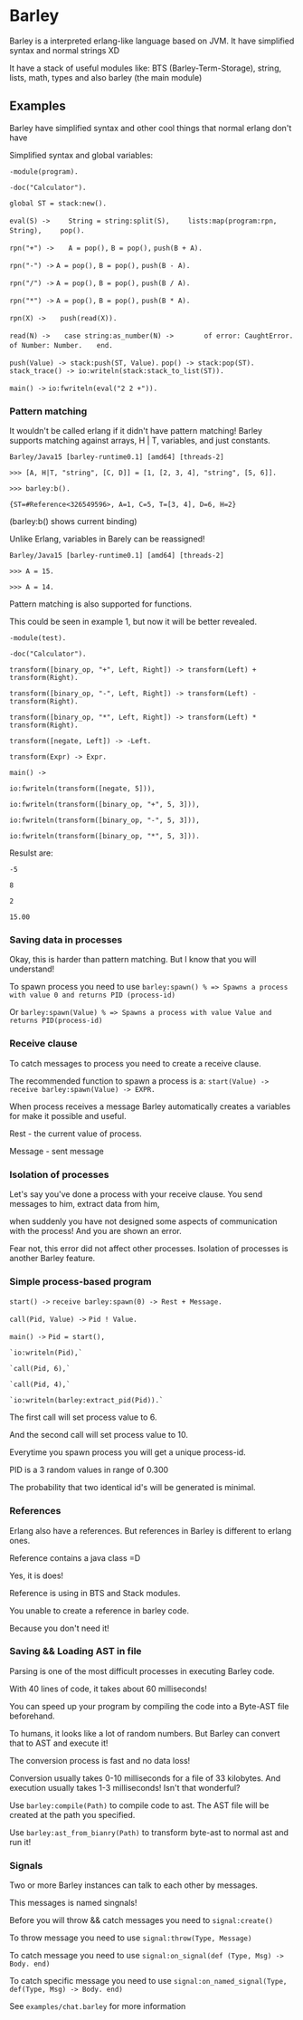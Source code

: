 # Barley

Barley is a interpreted erlang-like language based on JVM. It have simplified syntax and normal strings XD

It have a stack of useful modules like: BTS (Barley-Term-Storage), string, lists, math, types and also barley (the main module)

## Examples

Barley have simplified syntax and other cool things that normal erlang don't have

Simplified syntax and global variables:

`-module(program).`

`-doc("Calculator").`

`global ST = stack:new().`

`eval(S) ->`
`    String = string:split(S),`
`    lists:map(program:rpn, String),`
`    pop().`

`rpn("+") ->`
 `   A = pop(),`
    `B = pop(),`
    `push(B + A).`

`rpn("-") ->`
    `A = pop(),`
    `B = pop(),`
    `push(B - A).`

`rpn("/") ->`
   `A = pop(),`
    `B = pop(),`
    `push(B / A).`

`rpn("*") ->`
    `A = pop(),`
    `B = pop(),`
    `push(B * A).`

`rpn(X) ->`
 `   push(read(X)).`

`read(N) ->`
 `   case string:as_number(N) ->`
 `       of error: CaughtError.`
 `       of Number: Number.`
 `   end.`

`push(Value) -> stack:push(ST, Value).`
`pop() -> stack:pop(ST).`
`stack_trace() -> io:writeln(stack:stack_to_list(ST)).`

`main() ->`
    `io:fwriteln(eval("2 2 +")).`
    
### Pattern matching

It wouldn't be called erlang if it didn't have pattern matching! Barley supports matching against arrays, H | T, variables, and just constants.

`Barley/Java15 [barley-runtime0.1] [amd64] [threads-2]`

`>>> [A, H|T, "string", [C, D]] = [1, [2, 3, 4], "string", [5, 6]].`

`>>> barley:b().`

`{ST=#Reference<326549596>, A=1, C=5, T=[3, 4], D=6, H=2}`

(barley:b() shows current binding)

Unlike Erlang, variables in Barely can be reassigned!

`Barley/Java15 [barley-runtime0.1] [amd64] [threads-2]`

`>>> A = 15.`

`>>> A = 14.`

Pattern matching is also supported for functions.

This could be seen in example 1, but now it will be better revealed.

`-module(test).`

`-doc("Calculator").`

`transform([binary_op, "+", Left, Right]) -> transform(Left) + transform(Right).`

`transform([binary_op, "-", Left, Right]) -> transform(Left) - transform(Right).`

`transform([binary_op, "*", Left, Right]) -> transform(Left) * transform(Right).`

`transform([negate, Left]) -> -Left.`

`transform(Expr) -> Expr.`

`main() ->`

    io:fwriteln(transform([negate, 5])),
    
    io:fwriteln(transform([binary_op, "+", 5, 3])),
    
    io:fwriteln(transform([binary_op, "-", 5, 3])),
    
    io:fwriteln(transform([binary_op, "*", 5, 3])).
    

Resulst are:

`-5`

`8`

`2`

`15.00`

### Saving data in processes

Okay, this is harder than pattern matching. But I know that you will understand!

To spawn process you need to use `barley:spawn() % => Spawns a process with value 0 and returns PID (process-id)`

Or `barley:spawn(Value) % => Spawns a process with value Value and returns PID(process-id)`

### Receive clause

To catch messages to process you need to create a receive clause.

The recommended function to spawn a process is a:
`start(Value) ->
    receive barley:spawn(Value) -> EXPR.`
    
 When process receives a message Barley automatically creates a variables for make it possible and useful.
 
 Rest - the current value of process.
 
 Message - sent message
 
 ### Isolation of processes
 
 Let's say you've done a process with your receive clause. You send messages to him, extract data from him, 
 
 when suddenly you have not designed some aspects of communication with the process! And you are shown an error. 
 
 Fear not, this error did not affect other processes. Isolation of processes is another Barley feature.
 
 ### Simple process-based program
 
 `start() ->`
    `receive barley:spawn(0) -> Rest + Message.`

`call(Pid, Value) ->`
    `Pid ! Value.`

`main() ->`
    `Pid = start(),`
    
    `io:writeln(Pid),`
    
    `call(Pid, 6),`
    
    `call(Pid, 4),`
    
    `io:writeln(barley:extract_pid(Pid)).`
    
The first call will set process value to 6.

And the second call will set process value to 10.

Everytime you spawn process you will get a unique process-id.

PID is a 3 random values in range of 0.300


The probability that two identical id's will be generated is minimal.

### References

Erlang also have a references. But references in Barley is different to erlang ones.

Reference contains a java class =D

Yes, it is does!

Reference is using in BTS and Stack modules.

You unable to create a reference in barley code.

Because you don't need it!

### Saving && Loading AST in file

Parsing is one of the most difficult processes in executing Barley code. 

With 40 lines of code, it takes about 60 milliseconds! 

You can speed up your program by compiling the code into a Byte-AST file beforehand.

To humans, it looks like a lot of random numbers. But Barley can convert that to AST and execute it!

The conversion process is fast and no data loss! 

Conversion usually takes 0-10 milliseconds for a file of 33 kilobytes. And execution usually takes 1-3 milliseconds! Isn't that wonderful?

Use `barley:compile(Path)` to compile code to ast. The AST file will be created at the path you specified.

Use `barley:ast_from_bianry(Path)` to transform byte-ast to normal ast and run it!

### Signals

Two or more Barley instances can talk to each other by messages.

This messages is named singnals!

Before you will throw && catch messages you need to `signal:create()`

To throw message you need to use `signal:throw(Type, Message)`

To catch message you need to use `signal:on_signal(def (Type, Msg) -> Body. end)`

To catch specific message you need to use `signal:on_named_signal(Type, def(Type, Msg) -> Body. end)`

See `examples/chat.barley` for more information
